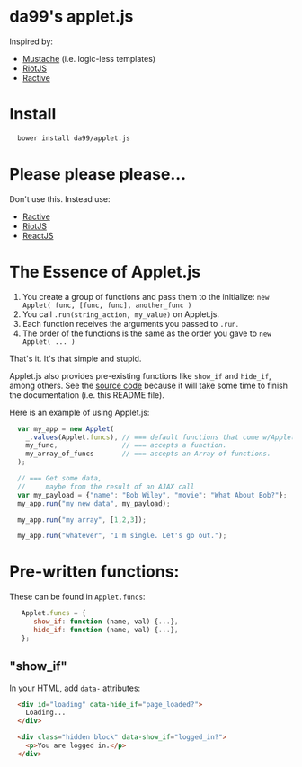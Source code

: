 
da99's applet.js
===================

Inspired by:

  * [Mustache](https://mustache.github.io/) (i.e. logic-less templates)
  * [RiotJS](https://muut.com/riotjs/)
  * [Ractive](http://www.ractivejs.org/)


Install
=======

```bash
  bower install da99/applet.js
```

Please please please...
=============

Don't use this. Instead use:

  * [Ractive](http://www.ractivejs.org/)
  * [RiotJS](https://muut.com/riotjs/)
  * [ReactJS](http://facebook.github.io/react/)


The Essence of Applet.js
============

  1) You create a group of functions and pass them to the initialize:
  `new Applet( func, [func, func], another_func )`
  2) You call `.run(string_action, my_value)` on Applet.js.
  3) Each function receives the arguments you passed to `.run`.
  4) The order of the functions is the same as the order you gave to
  `new Applet( ... )`

That's it. It's that simple and stupid.

Applet.js also provides pre-existing functions like `show_if` and
`hide_if`, among others. See the [source code](https://github.com/da99/applet.js/blob/master/applet.js)
because it will take some time to finish the documentation (i.e. this README file).

Here is an example of using Applet.js:

```javascript
  var my_app = new Applet(
    _.values(Applet.funcs), // === default functions that come w/Applet.js.
    my_func,                // === accepts a function.
    my_array_of_funcs       // === accepts an Array of functions.
  );

  // === Get some data,
  //     maybe from the result of an AJAX call
  var my_payload = {"name": "Bob Wiley", "movie": "What About Bob?"};
  my_app.run("my new data", my_payload);

  my_app.run("my array", [1,2,3]);

  my_app.run("whatever", "I'm single. Let's go out.");

```

Pre-written functions:
======================

These can be found in `Applet.funcs`:

```javascript
   Applet.funcs = {
      show_if: function (name, val) {...},
      hide_if: function (name, val) {...},
   };
```

"show\_if"
----------

In your HTML, add `data-` attributes:

```html
  <div id="loading" data-hide_if="page_loaded?">
    Loading...
  </div>

  <div class="hidden block" data-show_if="logged_in?">
    <p>You are logged in.</p>
  </div>
```



